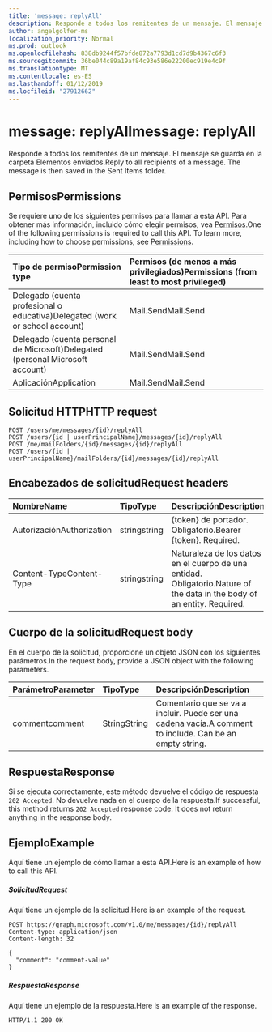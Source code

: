 ```yaml
---
title: 'message: replyAll'
description: Responde a todos los remitentes de un mensaje. El mensaje se guarda en la carpeta Elementos enviados.
author: angelgolfer-ms
localization_priority: Normal
ms.prod: outlook
ms.openlocfilehash: 838db9244f57bfde872a7793d1cd7d9b4367c6f3
ms.sourcegitcommit: 36be044c89a19af84c93e586e22200ec919e4c9f
ms.translationtype: MT
ms.contentlocale: es-ES
ms.lasthandoff: 01/12/2019
ms.locfileid: "27912662"
---
```

# <a name="message-replyall"></a><span data-ttu-id="1c508-104">message: replyAll</span><span class="sxs-lookup"><span data-stu-id="1c508-104">message: replyAll</span></span>

<span data-ttu-id="1c508-p102">Responde a todos los remitentes de un mensaje. El mensaje se guarda en la carpeta Elementos enviados.</span><span class="sxs-lookup"><span data-stu-id="1c508-p102">Reply to all recipients of a message. The message is then saved in the Sent Items folder.</span></span>

## <a name="permissions"></a><span data-ttu-id="1c508-107">Permisos</span><span class="sxs-lookup"><span data-stu-id="1c508-107">Permissions</span></span>
<span data-ttu-id="1c508-p103">Se requiere uno de los siguientes permisos para llamar a esta API. Para obtener más información, incluido cómo elegir permisos, vea [Permisos](/graph/permissions-reference).</span><span class="sxs-lookup"><span data-stu-id="1c508-p103">One of the following permissions is required to call this API. To learn more, including how to choose permissions, see [Permissions](/graph/permissions-reference).</span></span>

|<span data-ttu-id="1c508-110">Tipo de permiso</span><span class="sxs-lookup"><span data-stu-id="1c508-110">Permission type</span></span>      | <span data-ttu-id="1c508-111">Permisos (de menos a más privilegiados)</span><span class="sxs-lookup"><span data-stu-id="1c508-111">Permissions (from least to most privileged)</span></span>              |
|:--------------------|:---------------------------------------------------------|
|<span data-ttu-id="1c508-112">Delegado (cuenta profesional o educativa)</span><span class="sxs-lookup"><span data-stu-id="1c508-112">Delegated (work or school account)</span></span> | <span data-ttu-id="1c508-113">Mail.Send</span><span class="sxs-lookup"><span data-stu-id="1c508-113">Mail.Send</span></span>    |
|<span data-ttu-id="1c508-114">Delegado (cuenta personal de Microsoft)</span><span class="sxs-lookup"><span data-stu-id="1c508-114">Delegated (personal Microsoft account)</span></span> | <span data-ttu-id="1c508-115">Mail.Send</span><span class="sxs-lookup"><span data-stu-id="1c508-115">Mail.Send</span></span>    |
|<span data-ttu-id="1c508-116">Aplicación</span><span class="sxs-lookup"><span data-stu-id="1c508-116">Application</span></span> | <span data-ttu-id="1c508-117">Mail.Send</span><span class="sxs-lookup"><span data-stu-id="1c508-117">Mail.Send</span></span> |

## <a name="http-request"></a><span data-ttu-id="1c508-118">Solicitud HTTP</span><span class="sxs-lookup"><span data-stu-id="1c508-118">HTTP request</span></span>
<!-- { "blockType": "ignored" } -->
```http
POST /users/me/messages/{id}/replyAll
POST /users/{id | userPrincipalName}/messages/{id}/replyAll
POST /me/mailFolders/{id}/messages/{id}/replyAll
POST /users/{id | userPrincipalName}/mailFolders/{id}/messages/{id}/replyAll
```
## <a name="request-headers"></a><span data-ttu-id="1c508-119">Encabezados de solicitud</span><span class="sxs-lookup"><span data-stu-id="1c508-119">Request headers</span></span>
| <span data-ttu-id="1c508-120">Nombre</span><span class="sxs-lookup"><span data-stu-id="1c508-120">Name</span></span>       | <span data-ttu-id="1c508-121">Tipo</span><span class="sxs-lookup"><span data-stu-id="1c508-121">Type</span></span> | <span data-ttu-id="1c508-122">Descripción</span><span class="sxs-lookup"><span data-stu-id="1c508-122">Description</span></span>|
|:---------------|:--------|:----------|
| <span data-ttu-id="1c508-123">Autorización</span><span class="sxs-lookup"><span data-stu-id="1c508-123">Authorization</span></span>  | <span data-ttu-id="1c508-124">string</span><span class="sxs-lookup"><span data-stu-id="1c508-124">string</span></span>  | <span data-ttu-id="1c508-p104">{token} de portador. Obligatorio.</span><span class="sxs-lookup"><span data-stu-id="1c508-p104">Bearer {token}. Required.</span></span> |
| <span data-ttu-id="1c508-127">Content-Type</span><span class="sxs-lookup"><span data-stu-id="1c508-127">Content-Type</span></span> | <span data-ttu-id="1c508-128">string</span><span class="sxs-lookup"><span data-stu-id="1c508-128">string</span></span>  | <span data-ttu-id="1c508-p105">Naturaleza de los datos en el cuerpo de una entidad. Obligatorio.</span><span class="sxs-lookup"><span data-stu-id="1c508-p105">Nature of the data in the body of an entity. Required.</span></span> |

## <a name="request-body"></a><span data-ttu-id="1c508-131">Cuerpo de la solicitud</span><span class="sxs-lookup"><span data-stu-id="1c508-131">Request body</span></span>
<span data-ttu-id="1c508-132">En el cuerpo de la solicitud, proporcione un objeto JSON con los siguientes parámetros.</span><span class="sxs-lookup"><span data-stu-id="1c508-132">In the request body, provide a JSON object with the following parameters.</span></span>

| <span data-ttu-id="1c508-133">Parámetro</span><span class="sxs-lookup"><span data-stu-id="1c508-133">Parameter</span></span>    | <span data-ttu-id="1c508-134">Tipo</span><span class="sxs-lookup"><span data-stu-id="1c508-134">Type</span></span>   |<span data-ttu-id="1c508-135">Descripción</span><span class="sxs-lookup"><span data-stu-id="1c508-135">Description</span></span>|
|:---------------|:--------|:----------|
|<span data-ttu-id="1c508-136">comment</span><span class="sxs-lookup"><span data-stu-id="1c508-136">comment</span></span>|<span data-ttu-id="1c508-137">String</span><span class="sxs-lookup"><span data-stu-id="1c508-137">String</span></span>|<span data-ttu-id="1c508-p106">Comentario que se va a incluir. Puede ser una cadena vacía.</span><span class="sxs-lookup"><span data-stu-id="1c508-p106">A comment to include. Can be an empty string.</span></span>|

## <a name="response"></a><span data-ttu-id="1c508-140">Respuesta</span><span class="sxs-lookup"><span data-stu-id="1c508-140">Response</span></span>

<span data-ttu-id="1c508-p107">Si se ejecuta correctamente, este método devuelve el código de respuesta `202 Accepted`. No devuelve nada en el cuerpo de la respuesta.</span><span class="sxs-lookup"><span data-stu-id="1c508-p107">If successful, this method returns `202 Accepted` response code. It does not return anything in the response body.</span></span>

## <a name="example"></a><span data-ttu-id="1c508-143">Ejemplo</span><span class="sxs-lookup"><span data-stu-id="1c508-143">Example</span></span>
<span data-ttu-id="1c508-144">Aquí tiene un ejemplo de cómo llamar a esta API.</span><span class="sxs-lookup"><span data-stu-id="1c508-144">Here is an example of how to call this API.</span></span>
##### <a name="request"></a><span data-ttu-id="1c508-145">Solicitud</span><span class="sxs-lookup"><span data-stu-id="1c508-145">Request</span></span>
<span data-ttu-id="1c508-146">Aquí tiene un ejemplo de la solicitud.</span><span class="sxs-lookup"><span data-stu-id="1c508-146">Here is an example of the request.</span></span>
<!-- {
  "blockType": "request",
  "name": "message_replyall"
}-->
```http
POST https://graph.microsoft.com/v1.0/me/messages/{id}/replyAll
Content-type: application/json
Content-length: 32

{
  "comment": "comment-value"
}
```


##### <a name="response"></a><span data-ttu-id="1c508-147">Respuesta</span><span class="sxs-lookup"><span data-stu-id="1c508-147">Response</span></span>
<span data-ttu-id="1c508-148">Aquí tiene un ejemplo de la respuesta.</span><span class="sxs-lookup"><span data-stu-id="1c508-148">Here is an example of the response.</span></span>
<!-- {
  "blockType": "response",
  "truncated": true
} -->
```http
HTTP/1.1 200 OK
```

<!-- uuid: 8fcb5dbc-d5aa-4681-8e31-b001d5168d79
2015-10-25 14:57:30 UTC -->
<!-- {
  "type": "#page.annotation",
  "description": "message: replyAll",
  "keywords": "",
  "section": "documentation",
  "tocPath": ""
}-->
